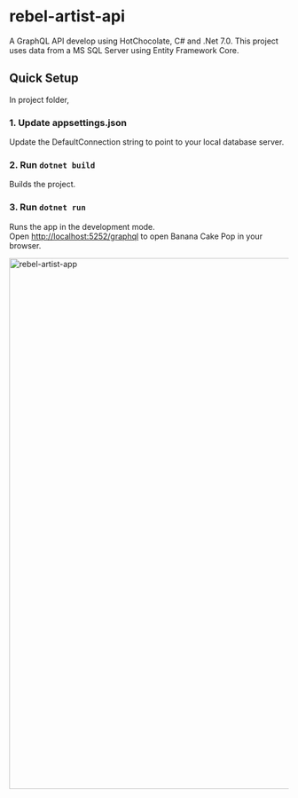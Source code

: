# rebel-artist-api
A GraphQL API develop using HotChocolate, C# and .Net 7.0.
This project uses data from a MS SQL Server using Entity Framework Core.

## Quick Setup

In project folder,

### 1. Update appsettings.json
Update the DefaultConnection string to point to your local database server.
  
### 2. Run `dotnet build`
Builds the project.

### 3. Run `dotnet run`
Runs the app in the development mode.\
Open [http://localhost:5252/graphql](http://localhost:5252/graphql) to open Banana Cake Pop in your browser.

<img width="957" alt="rebel-artist-app" src="https://github.com/vergeldelacruz/rebel-artist-api/assets/47512855/149e5f69-3588-4b63-8f12-1a82cafb3cdf">
